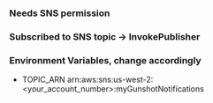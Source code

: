 ### Needs SNS permission
### Subscribed to SNS topic ->  InvokePublisher
### Environment Variables, change accordingly
 - TOPIC_ARN	arn:aws:sns:us-west-2:<your_account_number>:myGunshotNotifications